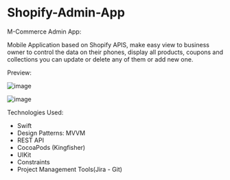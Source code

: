 # Shopify-Admin-App
M-Commerce Admin App:

Mobile Application based on Shopify APIS, make easy view to business owner to control the data 
on their phones, display all products, coupons and collections you can update or delete any of 
them or add new one.

Preview: 

![image](https://user-images.githubusercontent.com/56158117/226662311-4170691c-2395-476f-949b-495df1a16352.png)

![image](https://user-images.githubusercontent.com/56158117/226663767-bac34c5a-1272-46e0-bec5-4df07f0ea72e.png)

Technologies Used:


- Swift
- Design Patterns: MVVM
- REST API 
- CocoaPods (Kingfisher)
- UIKit 
- Constraints
- Project Management Tools(Jira - Git)
